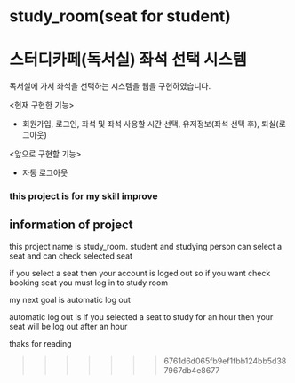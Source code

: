 # study_room(seat for student)
# 스터디카페(독서실) 좌석 선택 시스템
독서실에 가서 좌석을 선택하는 시스템을 웹을 구현하였습니다.

<현재 구현한 기능>
- 회원가입, 로그인, 좌석 및 좌석 사용할 시간 선택, 유저정보(좌석 선택 후), 퇴실(로그아웃)

<앞으로 구현할 기능>
- 자동 로그아웃

### this project is for my skill improve

## information of project
this project name is study_room.
student and studying person can select a seat and can check selected seat
 
if you select a seat then your account is loged out so if you want check booking seat 
you must log in to study room 

my next goal is automatic log out 

automatic log out is if you selected a seat to study for an hour then your seat will be log out after an hour   

thaks for reading



>>>>>>> 6761d6d065fb9ef1fbb124bb5d387967db4e8677


